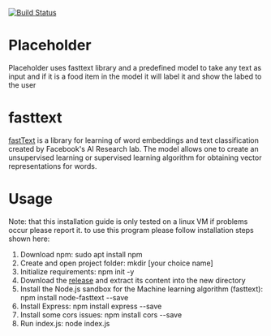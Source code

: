 [![Build Status](https://app.travis-ci.com/FahadAT/Placeholder.svg?branch=master)](https://app.travis-ci.com/FahadAT/Placeholder)
# Placeholder 
 Placeholder uses fasttext library and a predefined model to take any text as input and if it is a food item in the model it will label it and show the labed to the user
 # fasttext
 [fastText](https://github.com/facebookresearch/fastText) is a library for learning of word embeddings and text classification created by Facebook's AI Research lab. The model allows one to create an unsupervised learning or supervised learning algorithm for obtaining vector representations for words.
 # Usage
 Note: that this installation guide is only tested on a linux VM if problems occur please report it.
 to use this program please follow installation steps shown here:
1. Download npm: sudo apt install npm
2. Create and open project folder: mkdir [your choice name]
3. Initialize requirements: npm init -y
4. Download the [release](https://github.com/FahadAT/Placeholder/releases/tag/v0.0.0) and extract its content into the new directory
5. Install the Node.js sandbox for the Machine learning algorithm (fasttext): npm install node-fasttext --save
6. Install Express: npm install express --save
7. Install some cors issues: npm install cors --save
8. Run index.js: node index.js
